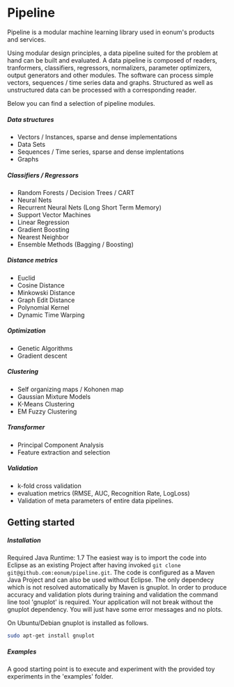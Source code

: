 Pipeline
========

Pipeline is a modular machine learning library used in eonum's products and services.

Using modular design principles, a data pipeline suited for the problem at hand can be built and evaluated. A data pipeline is composed of readers, tranformers, classifiers, regressors, normalizers, parameter optimizers, output generators and other modules.
The software can process simple vectors, sequences / time series data and graphs. Structured as well as unstructured data can be processed with a corresponding reader.

Below you can find a selection of pipeline modules.

##### Data structures
* Vectors / Instances, sparse and dense implementations
* Data Sets
* Sequences / Time series, sparse and dense implentations
* Graphs

##### Classifiers / Regressors
* Random Forests / Decision Trees / CART
* Neural Nets
* Recurrent Neural Nets (Long Short Term Memory)
* Support Vector Machines
* Linear Regression
* Gradient Boosting
* Nearest Neighbor
* Ensemble Methods (Bagging / Boosting)

##### Distance metrics
* Euclid
* Cosine Distance
* Minkowski Distance
* Graph Edit Distance
* Polynomial Kernel
* Dynamic Time Warping

##### Optimization
* Genetic Algorithms
* Gradient descent

##### Clustering
* Self organizing maps / Kohonen map
* Gaussian Mixture Models
* K-Means Clustering
* EM Fuzzy Clustering

##### Transformer
* Principal Component Analysis
* Feature extraction and selection

##### Validation
* k-fold cross validation
* evaluation metrics (RMSE, AUC, Recognition Rate, LogLoss)
* Validation of meta parameters of entire data pipelines.


## Getting started
##### Installation
Required Java Runtime: 1.7
The easiest way is to import the code into Eclipse as an existing Project after having invoked `git clone git@github.com:eonum/pipeline.git`. The code is configured as a Maven Java Project and can also be used without Eclipse.
The only dependecy which is not resolved automatically by Maven is gnuplot. In order to produce accuracy and validation plots during training and validation the command line tool 'gnuplot' is required.
Your application will not break without the gnuplot dependency. You will just have some error messages and no plots.

On Ubuntu/Debian gnuplot is installed as follows.
```bash
sudo apt-get install gnuplot
```
##### Examples
A good starting point is to execute and experiment with the provided toy experiments in the 'examples' folder.
